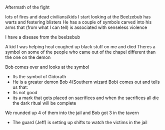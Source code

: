 Aftermath of the fight 

lots of fires and dead civilians/kids
I start looking at the Beelzebub 
has warts and festering blisters 
He has a couple of symbols carved into his arms that (from what I can tell) is associated with senseless violence 

I have a disease from the beelzebub 

A kid I was helping heal coughed up black stuff on me and died Theres a symbol on some of the people who came out of the chapel different than the one on the demon 

Bob comes over and looks at the symbol 
- Its the symbol of Gidorath 
- He is a greater demon 
Bob 4(Southern wizard Bob) comes out and tells us that:
- Its not good 
- its a mark that gets placed on sacrifices and when the sacrifices all die the dark ritual will be complete   

We rounded up 4 of them into the jail and Bob got 3 in the tavern
- The guard (Jeff) is setting up shifts to watch the victims in the jail